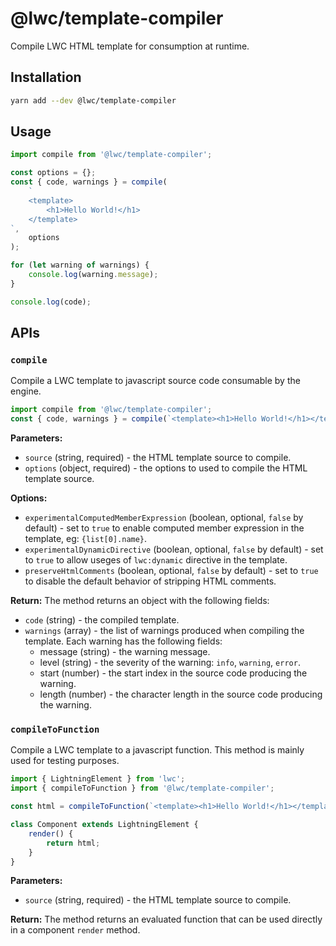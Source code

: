 # @lwc/template-compiler

Compile LWC HTML template for consumption at runtime.

## Installation

```sh
yarn add --dev @lwc/template-compiler
```

## Usage

```js
import compile from '@lwc/template-compiler';

const options = {};
const { code, warnings } = compile(
    `
    <template>
        <h1>Hello World!</h1>
    </template>
`,
    options
);

for (let warning of warnings) {
    console.log(warning.message);
}

console.log(code);
```

## APIs

### `compile`

Compile a LWC template to javascript source code consumable by the engine.

```js
import compile from '@lwc/template-compiler';
const { code, warnings } = compile(`<template><h1>Hello World!</h1></template>`, {});
```

**Parameters:**

-   `source` (string, required) - the HTML template source to compile.
-   `options` (object, required) - the options to used to compile the HTML template source.

**Options:**

-   `experimentalComputedMemberExpression` (boolean, optional, `false` by default) - set to `true` to enable computed member expression in the template, eg: `{list[0].name}`.
-   `experimentalDynamicDirective` (boolean, optional, `false` by default) - set to `true` to allow useges of `lwc:dynamic` directive in the template.
-   `preserveHtmlComments` (boolean, optional, `false` by default) - set to `true` to disable the default behavior of stripping HTML comments.

**Return:**
The method returns an object with the following fields:

-   `code` (string) - the compiled template.
-   `warnings` (array) - the list of warnings produced when compiling the template. Each warning has the following fields:
    -   message (string) - the warning message.
    -   level (string) - the severity of the warning: `info`, `warning`, `error`.
    -   start (number) - the start index in the source code producing the warning.
    -   length (number) - the character length in the source code producing the warning.

### `compileToFunction`

Compile a LWC template to a javascript function. This method is mainly used for testing purposes.

```js
import { LightningElement } from 'lwc';
import { compileToFunction } from '@lwc/template-compiler';

const html = compileToFunction(`<template><h1>Hello World!</h1></template>`);

class Component extends LightningElement {
    render() {
        return html;
    }
}
```

**Parameters:**

-   `source` (string, required) - the HTML template source to compile.

**Return:**
The method returns an evaluated function that can be used directly in a component `render` method.
